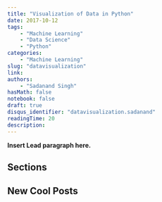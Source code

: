 ```yaml
---
title: "Visualization of Data in Python"
date: 2017-10-12
tags:
    - "Machine Learning"
    - "Data Science"
    - "Python"
categories:
    - "Machine Learning"
slug: "datavisualization"
link:
authors:
    - "Sadanand Singh"
hasMath: false
notebook: false
draft: true
disqus_identifier: "datavisualization.sadanand"
readingTime: 20
description:
---
```


**Insert Lead paragraph here.**

<!--more-->

<!--TOC-->

## Sections

## New Cool Posts
